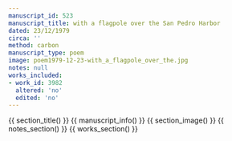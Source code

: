 ```yaml
---
manuscript_id: 523
manuscript_title: with a flagpole over the San Pedro Harbor
dated: 23/12/1979
circa: ''
method: carbon
manuscript_type: poem
image: poem1979-12-23-with_a_flagpole_over_the.jpg
notes: null
works_included:
- work_id: 3982
  altered: 'no'
  edited: 'no'
---
```


{{ section_title() }}
{{ manuscript_info() }}
{{ section_image() }}
{{ notes_section() }}
{{ works_section() }}
